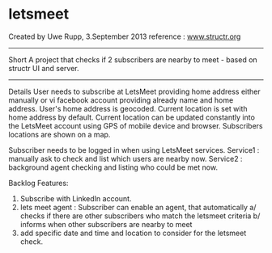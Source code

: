 letsmeet
========
Created by Uwe Rupp, 3.September 2013
reference : www.structr.org

-----
Short
A project that checks if 2 subscribers are nearby to meet - based on structr UI and server.

-----
Details
User needs to subscribe at LetsMeet providing home address either manually or vi facebook account providing already name and home address.
User's home address is geocoded.
Current location is set with home address by default.
Current location can be updated constantly into the LetsMeet account using GPS of mobile device and browser.
Subscribers locations are shown on a map.

Subscriber needs to be logged in when using LetsMeet services.
Service1 : manually ask to check and list which users are nearby now.
Service2 : background agent checking and listing who could be met now.


Backlog Features:
1. Subscribe with LinkedIn account.
2. lets meet agent : Subscriber can enable an agent, that automatically
a/ checks if there are other subscribers who match the letsmeet criteria
b/ informs when other subscribers are nearby to meet
3. add specific date and time and location to consider for the letsmeet check.

